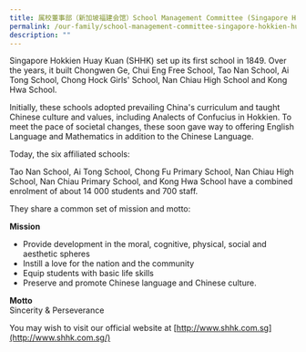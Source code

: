 ```yaml
---
title: 属校董事部（新加坡福建会馆）School Management Committee (Singapore Hokkien Huay Kuan)
permalink: /our-family/school-management-committee-singapore-hokkien-huay-kuan/
description: ""
---
```



Singapore Hokkien Huay Kuan (SHHK) set up its first school in 1849. Over the years, it built Chongwen Ge, Chui Eng Free School, Tao Nan School, Ai Tong School, Chong Hock Girls' School, Nan Chiau High School and Kong Hwa School.

Initially, these schools adopted prevailing China's curriculum and taught Chinese culture and values, including Analects of Confucius in Hokkien. To meet the pace of societal changes, these soon gave way to offering English Language and Mathematics in addition to the Chinese Language.

Today, the six affiliated schools:

Tao Nan School, Ai Tong School, Chong Fu Primary School, Nan Chiau High School, Nan Chiau Primary School, and Kong Hwa School have a combined enrolment of about 14 000 students and 700 staff.

They share a common set of mission and motto:

**Mission**
* Provide development in the moral, cognitive, physical, social and aesthetic spheres
* Instill a love for the nation and the community
* Equip students with basic life skills
* Preserve and promote Chinese language and Chinese culture.

**Motto** <br>
Sincerity & Perseverance

You may wish to visit our official website at [http://www.shhk.com.sg](http://www.shhk.com.sg/)